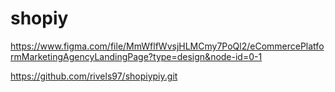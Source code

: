 # shopiy

https://www.figma.com/file/MmWflfWvsjHLMCmy7PoQl2/eCommercePlatformMarketingAgencyLandingPage?type=design&node-id=0-1

https://github.com/rivels97/shopiypiy.git
